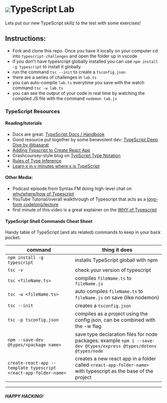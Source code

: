 # ![](https://ga-dash.s3.amazonaws.com/production/assets/logo-9f88ae6c9c3871690e33280fcf557f33.png)TypeScript Lab

Lets put our new TypeScript skillz to the test with some exercises! 

## Instructions:

* Fork and clone this repo. Once you have it locally on your computer cd into `typescript-challenges` and open the folder up in vscode
* if you don't have typesrcript globally installed you can use `npm install -g typescript` to install it globally
* run the command `tsc --init` to create a `tsconfig.json`
* there are a series of challenges in `lab.ts`
* you can auto-compile `lab.ts` everytime you save with the watch command `tsc -w lab.ts`
* you can see the output of your code in real time by watching the compiled JS file with the command `nodemon tab.js`

### TypeScript Resources

#### Reading/tutorials

* Docs are great: [TypeScript Docs / Handbook](https://www.typescriptlang.org/docs)
* Good resource put together by some benevolent dev: [TypeScript Deep Dive by @basarat](https://basarat.gitbooks.io/typescript/)
* [Adding Typscript to Create React App](https://create-react-app.dev/docs/adding-typescript/)
* Crashcoursey-style blog on [TypScript Type Notation](https://2ality.com/2018/04/type-notation-typescript.html)
* [Rules of Type Inference](https://www.typescriptlang.org/docs/handbook/type-inference.html)
* [Learn x in y minutes where x is TypeScript](https://learnxinyminutes.com/docs/typescript/)

#### Other Media:

* Podcast episode from Syntax.FM doing high-level chat on [why/where/how of Typescript](https://syntax.fm/show/324/typescript-fundamentals)
* YouTube Tutorial/overall walkthrough of Typescript that acts as a [long-form codelong/lecture](https://www.youtube.com/watch?v=BwuLxPH8IDs&t=1s)
* first minute of this video is a great explainer on the [WHY of Typescript](https://www.youtube.com/watch?v=bAB_nNf8-a0)

#### TypeScript Shell Commands Cheat Sheet

Handy table of TypeScript (and ats related) commands to keep in your back pocket:

| command | thing it does |
|---------|---------------|
| `npm install -g typescript` | installs TypeScript globall with npm |
| `tsc -v` | check your version of typescript |
| `tsc <fileName.ts>` | compiles `fileName.ts` to `fileName.js` |
| `tsc -w <fileName.ts>` | auto compiles `fileName.ts` to `fileName.js` on save (like nodemon) |
| `tsc --init` | creates a `tsconfig.json` |
| `tsc -p tsconfig.json` | compiles as a project using the config json, can be combined with the -w flag
| `npm --save-dev @types/<package name>` | save type declaration files for node packages: example `npm i --save-dev @types/express @types/dotenv @types/node`
| `create-react-app --template typescript <react-app-folder-name>` | creates a new react app in a folder called `<react-app-folder-name>` with typescript as the base of the project
___

##### HAPPY HACKING!
